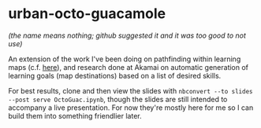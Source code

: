 # urban-octo-guacamole
*(the name means nothing; github suggested it and it was too good to not use)*

An extension of the work I've been doing on pathfinding within learning maps (c.f. [here](http://geekdome.net/swagmapgen/)), and research done at Akamai on automatic generation of learning goals (map destinations) based on a list of desired skills.  

For best results, clone and then view the slides with `nbconvert --to slides --post serve OctoGuac.ipynb`, though the slides are still intended to accompany a live presentation. For now they're mostly here for me so I can build them into something friendlier later.
